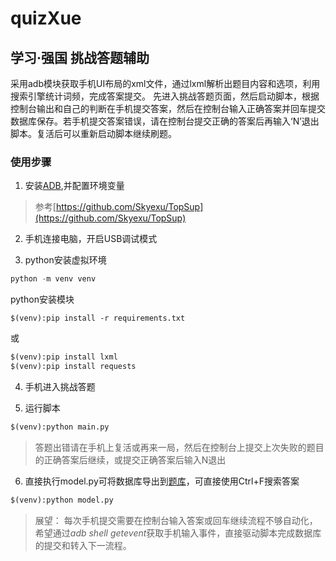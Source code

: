 # quizXue
## 学习·强国 挑战答题辅助

采用adb模块获取手机UI布局的xml文件，通过lxml解析出题目内容和选项，利用搜索引擎统计词频，完成答案提交。
先进入挑战答题页面，然后启动脚本，根据控制台输出和自己的判断在手机提交答案，然后在控制台输入正确答案并回车提交数据库保存。若手机提交答案错误，请在控制台提交正确的答案后再输入‘N’退出脚本。复活后可以重新启动脚本继续刷题。

### 使用步骤
1. 安装[ADB](https://adb.clockworkmod.com/),并配置环境变量
> 参考[https://github.com/Skyexu/TopSup](https://github.com/Skyexu/TopSup)

2. 手机连接电脑，开启USB调试模式

3. python安装虚拟环境
```python
python -m venv venv
```
python安装模块
```
$(venv):pip install -r requirements.txt
```
或
```python
$(venv):pip install lxml
$(venv):pip install requests
```
4. 手机进入挑战答题

5. 运行脚本
```python
$(venv):python main.py
```

> 答题出错请在手机上复活或再来一局，然后在控制台上提交上次失败的题目的正确答案后继续，或提交正确答案后输入N退出

6. 直接执行model.py可将数据库导出到[题库](./data/data-dev.md)，可直接使用Ctrl+F搜索答案

```python
$(venv):python model.py
```

> 展望： 每次手机提交需要在控制台输入答案或回车继续流程不够自动化，希望通过*adb shell getevent*获取手机输入事件，直接驱动脚本完成数据库的提交和转入下一流程。